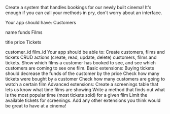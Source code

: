 Create a system that handles bookings for our newly built cinema! It's enough if you can call your methods in pry, don't worry about an interface.

Your app should have:
Customers

name
funds
Films

title
price
Tickets

customer_id
film_id
Your app should be able to:
Create customers, films and tickets
CRUD actions (create, read, update, delete) customers, films and tickets.
Show which films a customer has booked to see, and see which customers are coming to see one film.
Basic extensions:
Buying tickets should decrease the funds of the customer by the price
Check how many tickets were bought by a customer
Check how many customers are going to watch a certain film
Advanced extensions:
Create a screenings table that lets us know what time films are showing
Write a method that finds out what is the most popular time (most tickets sold) for a given film
Limit the available tickets for screenings.
Add any other extensions you think would be great to have at a cinema!
